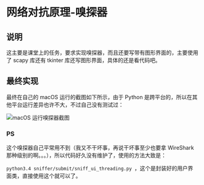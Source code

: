# 网络对抗原理-嗅探器

## 说明

这主要是课堂上的任务，要求实现嗅探器，而且还要写带有图形界面的，主要使用了 scapy 库还有 tkinter 库还写图形界面，具体的还是看代码吧。

## 最终实现

最终在自己的 macOS 运行的截图如下所示，由于 Python 是跨平台的，所以在其他平台运行差异也许不大，不过自己没有测试过：

![macOS 运行嗅探器截图]()

### PS

这个嗅探器自己平常用不到（我又不干坏事，再说干坏事至少也要拿 WireShark 那种级别的啊。。。），所以代码好久没有维护了，使用的方法大致是：

`python3.4 sniffer/submit/sniff_ui_threading.py `，这个是封装好的用户界面类，直接使用这个就可以了。

